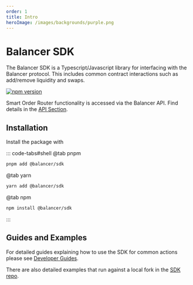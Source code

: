 ```yaml
---
order: 1
title: Intro
heroImage: /images/backgrounds/purple.png
---
```


# Balancer SDK

The Balancer SDK is a Typescript/Javascript library for interfacing with the Balancer protocol. This includes common contract interactions such as add/remove liquidity and swaps.

[![npm version](https://img.shields.io/npm/v/@balancer/sdk/latest.svg)](https://www.npmjs.com/package/@balancer/sdk/v/latest)

Smart Order Router functionality is accessed via the Balancer API. Find details in the [API Section](../../data-and-analytics/data-and-analytics/balancer-api.md).


## Installation

Install the package with

::: code-tabs#shell
@tab pnpm

```bash
pnpm add @balancer/sdk
```

@tab yarn

```bash
yarn add @balancer/sdk
```

@tab npm
```bash
npm install @balancer/sdk
```
:::

## Guides and Examples

For detailed guides explaining how to use the SDK for common actions please see [Developer Guides](../../integration-guides/guides/add-liquidity-to-pool.md).

There are also detailed examples that run against a local fork in the [SDK repo](https://github.com/balancer/b-sdk/tree/main/examples).